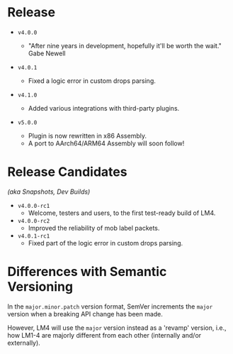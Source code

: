 # Release

- `v4.0.0`
    - "After nine years in development, hopefully it'll be worth the wait." Gabe Newell

- `v4.0.1`
    - Fixed a logic error in custom drops parsing.

- `v4.1.0`
    - Added various integrations with third-party plugins.

- `v5.0.0`
    - Plugin is now rewritten in x86 Assembly.
    - A port to AArch64/ARM64 Assembly will soon follow!

# Release Candidates

*(aka Snapshots, Dev Builds)*

- `v4.0.0-rc1`
    - Welcome, testers and users, to the first test-ready build of LM4.
- `v4.0.0-rc2`
    - Improved the reliability of mob label packets.
- `v4.0.1-rc1`
    - Fixed part of the logic error in custom drops parsing.

# Differences with Semantic Versioning

In the `major.minor.patch` version format, SemVer increments the `major` version when a breaking API change has been made.

However, LM4 will use the `major` version instead as a 'revamp' version, i.e., how LM1-4 are majorly different from each other (internally and/or externally). 

